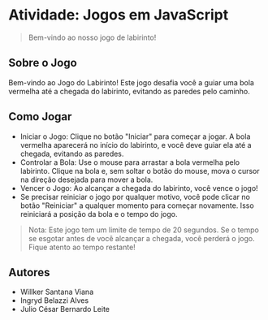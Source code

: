 # Atividade: Jogos em JavaScript

> Bem-vindo ao nosso jogo de labirinto!

## Sobre o Jogo

Bem-vindo ao Jogo do Labirinto! Este jogo desafia você a guiar uma bola vermelha até a chegada do labirinto, evitando as paredes pelo caminho.

## Como Jogar

- Iniciar o Jogo: Clique no botão "Iniciar" para começar a jogar. A bola vermelha aparecerá no início do labirinto, e você deve guiar ela até a chegada, evitando as paredes.
- Controlar a Bola: Use o mouse para arrastar a bola vermelha pelo labirinto. Clique na bola e, sem soltar o botão do mouse, mova o cursor na direção desejada para mover a bola.
- Vencer o Jogo: Ao alcançar a chegada do labirinto, você vence o jogo! 
- Se precisar reiniciar o jogo por qualquer motivo, você pode clicar no botão "Reiniciar" a qualquer momento para começar novamente. Isso reiniciará a posição da bola e o tempo do jogo.

> Nota: Este jogo tem um limite de tempo de 20 segundos. Se o tempo se esgotar antes de você alcançar a chegada, você perderá o jogo. Fique atento ao tempo restante!

## Autores
- Willker Santana Viana
- Ingryd Belazzi Alves
- Julio César Bernardo Leite